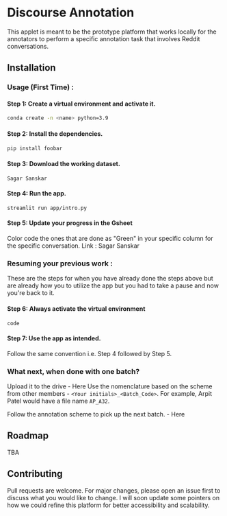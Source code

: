 # Discourse Annotation

This applet is meant to be the prototype platform that works locally for the annotators to perform a specific annotation task that involves Reddit conversations.

## Installation

### Usage (First Time) : 

#### Step 1: Create a virtual environment and activate it.
```bash
conda create -n <name> python=3.9
```

#### Step 2: Install the dependencies.

```bash
pip install foobar
```
#### Step 3: Download the working dataset.
```
Sagar Sanskar
```
#### Step 4: Run the app.
```
streamlit run app/intro.py
```
#### Step 5: Update your progress in the Gsheet

Color code the ones that are done as "Green" in your specific column for the specific conversation. Link :  Sagar Sanskar

### Resuming your previous work : 
These are the steps for when you have already done the steps above but are already how you to utilize the app but you had to take a pause and now you're back to it.

#### Step 6: Always activate the virtual environment 
```
code
```
#### Step 7: Use the app as intended.
Follow the same convention i.e. Step 4 followed by Step 5.

### What next, when done with one batch?
Upload it to the drive - Here
Use the nomenclature based on the scheme from other members - `<Your initials>_<Batch_Code>`. For example, Arpit Patel would have a file name `AP_A32`. 

Follow the annotation scheme to pick up the next batch. - Here


## Roadmap
TBA

## Contributing
Pull requests are welcome. For major changes, please open an issue first to discuss what you would like to change. I will soon update some pointers on how we could refine this platform for better accessibility and scalability.
